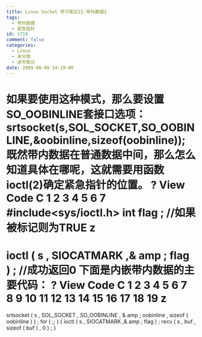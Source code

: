 ```yaml
---
title: Linux Socket 学习笔记22-带外数据2
tags:
  - 带外数据
  - 紧急指针
id: 1719
comment: false
categories:
  - Linux
  - 未分类
  - 读书笔记
date: 2009-08-08 14:19:00
---
```


如果要使用这种模式，那么要设置SO_OOBINLINE套接口选项：
srtsocket(s,SOL_SOCKET,SO_OOBINLINE,&oobinline,sizeof(oobinline));
既然带内数据在普通数据中间，那么怎么知道具体在哪呢，这就需要用函数ioctl(2)确定紧急指针的位置。
?
View Code
C
1
2
3
4
5
6
7
#include<sys/ioctl.h>
int
flag
;
//如果被标记则为TRUE
z
=
ioctl
(
s
,
SIOCATMARK
,&
amp
;
flag
)
;
//成功返回0
下面是内嵌带内数据的主要代码：
?
View Code
C
1
2
3
4
5
6
7
8
9
10
11
12
13
14
15
16
17
18
19
z
=
srtsocket
(
s
,
SOL_SOCKET
,
SO_OOBINLINE
,
&
amp
;
oobinline
,
sizeof
(
oobinline
)
)
;
for
(
;;
)
{
ioctl
(
s
,
SIOCATMARK
,&
amp
;
flag
)
;
recv
(
s
,
buf
,
sizeof
(
buf
)
,
0
)
;
}